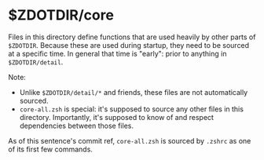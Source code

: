 # $ZDOTDIR/core

Files in this directory define functions that are used heavily by other parts
of `$ZDOTDIR`.  Because these are used during startup, they need to be sourced
at a specific time. In general that time is "early": prior to anything in
`$ZDOTDIR/detail`.

Note:
* Unlike `$ZDOTDIR/detail/*` and friends, these files are not automatically
  sourced.
* `core-all.zsh` is special: it's supposed to source any other files in this
  directory.  Importantly, it's supposed to know of and respect dependencies
  between those files.

As of this sentence's commit ref, `core-all.zsh` is sourced by `.zshrc` as one
of its first few commands.



